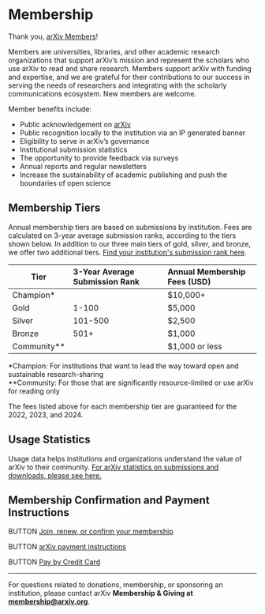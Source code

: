 Membership
========================

Thank you, [arXiv Members](ourmembers)! 

Members are universities, libraries, and other academic research organizations that support arXiv’s mission and represent the scholars who use arXiv to read and share research. Members support arXiv with funding and expertise, and we are grateful for their contributions to our success in serving the needs of researchers and integrating with the scholarly communications ecosystem. New members are welcome. 

Member benefits include:
* Public acknowledgement on [arXiv](ourmembers)
* Public recognition locally to the institution via an IP generated banner
* Eligibility to serve in arXiv’s governance 
* Institutional submission statistics
* The opportunity to provide feedback via surveys
* Annual reports and regular newsletters
* Increase the sustainability of academic publishing and push the boundaries of open science

## Membership Tiers

Annual membership tiers are based on submissions by institution. Fees are calculated on 3-year average submission ranks, according to the tiers shown below. In addition to our three main tiers of gold, silver, and bronze, we offer two additional tiers. [Find your institution's submission rank here](reports/2020_institution_submissions).

|Tier |3-Year Average Submission Rank   |Annual Membership Fees (USD)
|-----------------------------|:-----------------------------|:--------------------|
| Champion\* | | $10,000+ |
| Gold | 1-100 | $5,000 |
| Silver | 101-500 | $2,500 |
| Bronze | 501+ | $1,000 |
| Community\*\* | | $1,000 or less |

\*Champion: For institutions that want to lead the way toward open and sustainable research-sharing
 <br /> \*\*Community: For those that are significantly resource-limited or use arXiv for reading only

The fees listed above for each membership tier are guaranteed for the 2022, 2023, and 2024.


## Usage Statistics

Usage data helps institutions and organizations understand the value of arXiv to their community. [For arXiv statistics on submissions and downloads, please see here.](reports/2020_usage)

## Membership Confirmation and Payment Instructions

BUTTON [Join, renew, or confirm your membership](membership_confirm)

BUTTON [arXiv payment instructions](arXiv-payment-info.pdf)

BUTTON [Pay by Credit Card](donate)


---
For questions related to donations, membership, or sponsoring an institution, please contact arXiv **Membership & Giving at membership@arxiv.org**.
